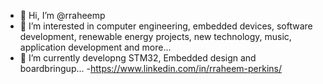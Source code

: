 - 👋 Hi, I’m @rraheemp
- 👀 I’m interested in computer engineering, embedded devices, software development, renewable energy projects, new technology, music, application development and more...
- 🌱 I’m currently developng STM32, Embedded design and boardbringup...
-https://www.linkedin.com/in/rraheem-perkins/

<!---
rraheemp/rraheemp is a ✨ special ✨ repository because its `README.md` (this file) appears on your GitHub profile.
You can click the Preview link to take a look at your changes.
--->
